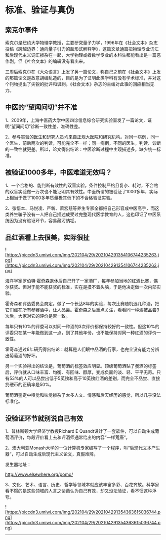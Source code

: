 # 标准、验证与真伪

## 索克尔事件

索克尔是纽约大学物理学教授，主要研究量子力学，1996年在《社会文本》杂志投稿《跨越边界：通向量子引力的超形式解释学》，这篇文章通篇把物理专业词汇和后现代主义词汇掺杂在一起，大学物理或者数学专业的本科生都能看出是一篇恶作剧，但《社会文本》的编辑没有看出来。

三周后索克尔在《大众语言》上发了另一篇论文，称自己之前在《社会文本》上发的那篇论文是故意胡编乱造的，目的是为了证明此类学科有没有学术标准，并对这个刊物提出了尖锐的批评和讽刺。《社会文本》杂志的主编对此事的回应相当无力。

## 中医的“望闻问切”并不准

1、2009年，上海中医药大学中医四诊信息综合研究实验室发了一篇论文，证明“望闻问切”诊断一致性差、准确性差。

2、参与实验的医生和研究人员均来自正规大医院和研究机构。对同一病例，同一个医生，前后两次的判读，可能完全不一样；同一病例，不同的医生，判读、诊断的一致性就更差。所以，论文得出结论：中医诊断过程中主观描述多，缺少统一标准。

## 被验证1000多年，中医难道无效吗？

1、一个合格的、能判断有效性的双盲实验，条件控制严格且复杂、耗时，不合格的双盲实验做一万次也不能证明其有效性。中医所谓的被验证了1000多年，实际上相当于做了1000多年质量极其低下的不合格验证实验。

2、张悟本、马悦凌、严新、萧宏慈等养生专家全都把自己形容成中医高手，而这类养生骗子没有一人把自己描述成受过完整现代医学教育的人，这也印证了中医系统因为没有验证环节，容易藏污纳垢。

## 品红酒看上去很美，实际很扯

![https://piccdn3.umiwi.com/img/202104/29/202104291354106744235263.jpg](https://piccdn3.umiwi.com/img/202104/29/202104291354106744235263.jpg)

海洋学家罗伯特·霍奇森退休后自己开了一家酒厂，每年参加当地的红酒比赛，偶尔获奖。但对于能不能获奖的标准，实在是摸不着头脑，于是他决定做一次内部实验。

霍奇森和评选委员会商定，做了一个长达8年的实验，每次比赛随机选几种酒，把它们藏在所有参赛酒中，让人品尝。霍奇森之后重点关注，看看同一种酒被品尝3次后，大家对它的评价是否一致。

每年只有10%的评委可以对同一种酒的3次评价都保持较好的一致性。但这10%的评委只在某一年能做到这一点，到了其他年份，也不能保持对同一种红酒的评价一致性。

霍奇森通过8年研究得出结论：就算是人们眼中品酒的行家，也完全没有能力分辨出葡萄酒的好坏。

另一个实验得出的结论是，葡萄酒的标签效应明显。顶级葡萄酒贴了餐酒的标签后，评价就从口味丰富、均衡、有回味、醇厚，变成负面的淡、轻、平平无奇。只有53%的人可以品尝出低于5英镑和高于10英镑红酒的差别，而完全不品尝、直接扔硬币的正确率是50%。

葡萄酒鉴定中嗅觉和味觉掺杂了太多人文、情感和后天经历的感觉，所以几乎没法标准化。

## 没验证环节就别说自己有效

1、普林斯顿大学经济学教授Richard E Quandt设计了一套软件，可以自动生成葡萄酒评价，每段评价看上去和评酒师通常给出的内容“一样荒唐”。

2、澳大利亚Monash大学的一位计算机专家编写了一个程序，叫“后现代文本产生器”，可以自动生成后现代主义论文，真假难辨。

发生器地址：

http://www.elsewhere.org/pomo/

3、文化、艺术、语言、历史、哲学等领域本就应该丰富多彩、百花齐放。科学家看不惯的是这些领域的人言之凿凿认为自己有效，却又没法验证，看不惯这种浮夸。

![https://piccdn3.umiwi.com/img/202104/29/202104291354363615036744.png](https://piccdn3.umiwi.com/img/202104/29/202104291354363615036744.png)

---
